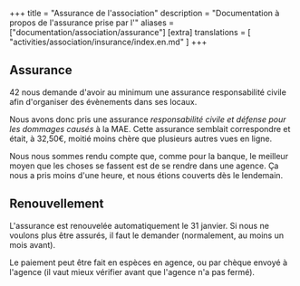 +++
title = "Assurance de l'association"
description = "Documentation à propos de l'assurance prise par l'"
aliases = ["documentation/association/assurance"]
[extra]
translations = [
    "activities/association/insurance/index.en.md"
]
+++

## Assurance

42 nous demande d'avoir au minimum une assurance responsabilité civile afin
d'organiser des évènements dans ses locaux.

Nous avons donc pris une assurance _responsabilité civile et défense pour les
dommages causés_ à la MAE.  Cette assurance semblait correspondre et était, à
32,50€, moitié moins chère que plusieurs autres vues en ligne.

Nous nous sommes rendu compte que, comme pour la banque, le meilleur moyen que
les choses se fassent est de se rendre dans une agence. Ça nous a pris moins
d'une heure, et nous étions couverts dès le lendemain.

## Renouvellement

L'assurance est renouvelée automatiquement le 31 janvier. Si nous ne voulons
plus être assurés, il faut le demander (normalement, au moins un mois avant).

Le paiement peut être fait en espèces en agence, ou par chèque envoyé à
l'agence (il vaut mieux vérifier avant que l'agence n'a pas fermé).
